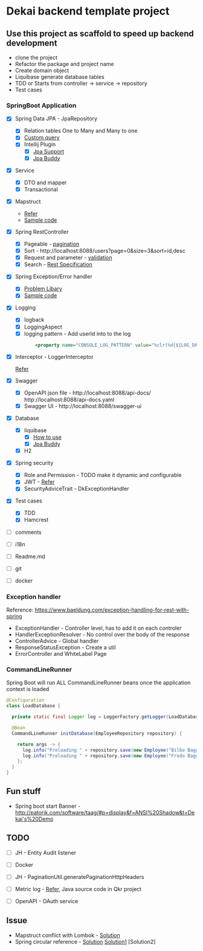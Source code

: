 # Dekai backend template project
## Use this project as scaffold to speed up backend development
- clone the project
- Refactor the package and project name
- Create domain object
- Liquibase generate database tables
- TDD or Starts from controller -> service -> repository
- Test cases


### SpringBoot Application
- [X] Spring Data JPA - JpaRepository
    - [X] Relation tables One to Many and Many to one
    - [X] [Custom query](https://www.baeldung.com/spring-data-jpa-query)
    - [X] Intellij Plugin
        - [X] [Jpa Support](https://github.com/carter-ya/idea-plugin-jpa-support)
        - [X] [Jpa Buddy](https://dzone.com/articles/jpa-goes-even-easier-with-its-buddy)

- [X] Service
    - [X] DTO and mapper
    - [X] Transactional

- [X] Mapstruct
    - [Refer](https://auth0.com/blog/how-to-automatically-map-jpa-entities-into-dtos-in-spring-boot-using-mapstruct/)
    - [Sample code](https://github.com/Tonel/mapstruct-auth0)

- [X] Spring RestController
    - [X] Pageable - [pagination](https://www.baeldung.com/spring-data-jpa-pagination-sorting)
    - [X] Sort - http://localhost:8088/users?page=0&size=3&sort=id,desc
    - [X] Request and parameter - [validation](https://www.baeldung.com/spring-boot-bean-validation)
    - [X] Search - [Rest Specification](https://medium.com/quick-code/spring-boot-how-to-design-efficient-search-rest-api-c3a678b693a0)

- [X] Spring Exception/Error handler
    - [X] [Problem Libary](https://www.baeldung.com/problem-spring-web)
    - [X] [Sample code](https://github.com/Tonel/spring-boot-custom-error-handling)

- [X] Logging
    - [X] logback
    - [X] LoggingAspect
    - [X] logging pattern - Add userId into to the log
      ```xml
          <property name="CONSOLE_LOG_PATTERN" value="%clr(%d{${LOG_DATEFORMAT_PATTERN:-yyyy-MM-dd HH:mm:ss.SSS}}){faint} %clr(${LOG_LEVEL_PATTERN:-%5p}) %clr([%X{USER_ID}|%X{URL}]){magenta} %clr(---){faint} %clr([%15.15t]){faint} %clr(%-40.40logger{39}){cyan} %clr(:){faint} %m%n${LOG_EXCEPTION_CONVERSION_WORD:-%wEx}"/>
      ```
- [X] Interceptor - LoggerInterceptor

  [Refer](https://www.baeldung.com/spring-mvc-handlerinterceptor)

- [X] Swagger
    - [X] OpenAPI json file - http://localhost:8088/api-docs/ http://localhost:8088/api-docs.yaml
    - [X] Swagger UI - http://localhost:8088/swagger-ui

- [X] Database
    - [X] liquibase
        - [X] [How to use](https://www.baeldung.com/liquibase-refactor-schema-of-java-app)
        - [X] [Jpa Buddy](https://dzone.com/articles/jpa-goes-even-easier-with-its-buddy)
    - [X] H2

- [X] Spring security
    - [X] Role and Permission - TODO make it dynamic and configurable
    - [X] JWT - [Refer](https://www.toptal.com/spring/spring-security-tutorial)
    - [X] SecurityAdviceTrait - DkExceptionHandler

- [X] Test cases
    - [X] TDD
    - [X] Hamcrest

- [ ] comments

- [ ] i18n

- [ ] Readme.md

- [ ] git

- [ ] docker

### Exception handler
Reference: https://www.baeldung.com/exception-handling-for-rest-with-spring
- ExceptionHandler - Controller level, has to add it on each controler
- HandlerExceptionResolver - No control over the body of the response
- ControllerAdvice - Global handler
- ResponseStatusException - Create a util
- ErrorController and WhiteLabel Page

### CommandLineRunner
Spring Boot will run ALL CommandLineRunner beans once the application context is loaded
```java
@Configuration
class LoadDatabase {

  private static final Logger log = LoggerFactory.getLogger(LoadDatabase.class);

  @Bean
  CommandLineRunner initDatabase(EmployeeRepository repository) {

    return args -> {
      log.info("Preloading " + repository.save(new Employee("Bilbo Baggins", "burglar")));
      log.info("Preloading " + repository.save(new Employee("Frodo Baggins", "thief")));
    };
  }
}
```
## Fun stuff
- Spring boot start Banner - http://patorjk.com/software/taag/#p=display&f=ANSI%20Shadow&t=Dekai's%20Demo

## TODO
- [ ] JH - Entity Audit listener
- [ ] Docker
- [ ] JH - PaginationUtil.generatePaginationHttpHeaders
- [ ] Metric log - [Refer](https://github.com/TutteRamson/MetricsLogger), Java source code in Qkr project
- [ ] OpenAPI - OAuth service


## Issue
- Mapstruct conflict with Lombok - [Solution](https://stackoverflow.com/questions/47676369/mapstruct-and-lombok-not-working-together)
- Spring circular reference - [Solution](https://stackoverflow.com/questions/36223752/prevent-cyclic-references-when-converting-with-mapstruct) [Solution1](https://springjourneydotblog.wordpress.com/2018/04/25/bidirectional-relation-between-entity-objects-with-mapstruct/) [Solution2]
